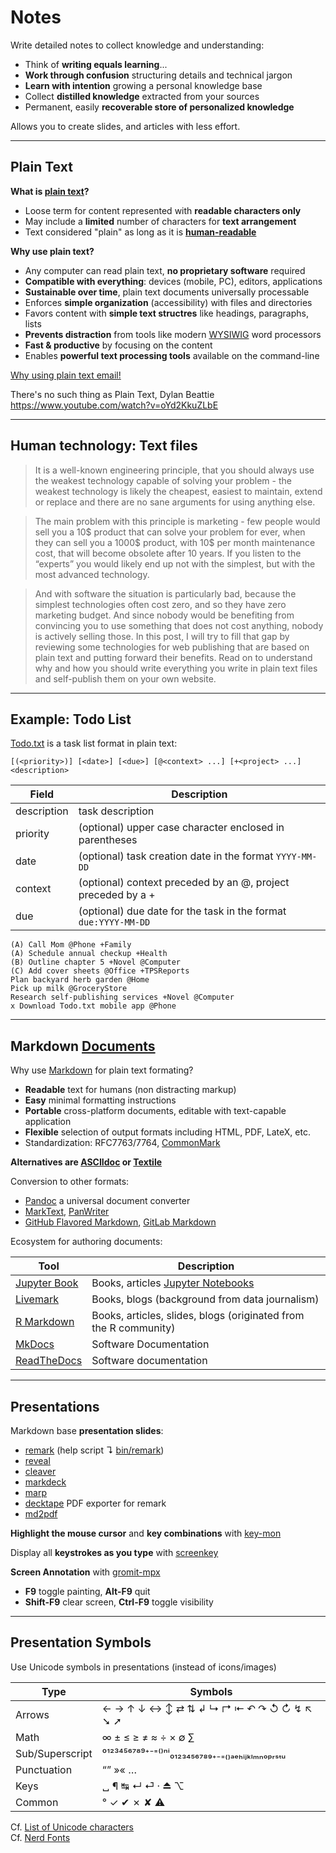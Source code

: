 # Notes

Write detailed notes to collect knowledge and understanding:

* Think of **writing equals learning**...
* **Work through confusion** structuring details and technical jargon
* **Learn with intention** growing a personal knowledge base
* Collect **distilled knowledge** extracted from your sources
* Permanent, easily **recoverable store of personalized knowledge**

Allows you to create slides, and articles with less effort.

---

## Plain Text

**What is [plain text][plx]?**

* Loose term for content represented with **readable characters only**
* May include a **limited** number of characters for **text arrangement**
* Text considered "plain" as long as it is **[human-readable][hr]**

**Why use plain text?**

* Any computer can read plain text, **no proprietary software** required
* **Compatible with everything**: devices (mobile, PC), editors, applications
* **Sustainable over time**, plain text documents universally processable
* Enforces **simple organization** (accessibility) with files and directories
* Favors content with **simple text structres** like headings, paragraphs, lists
* **Prevents distraction** from tools like modern [WYSIWIG][wy] word processors
* **Fast & productive** by focusing on the content
* Enables **powerful text processing tools** available on the command-line

[Why using plain text email!](https://useplaintext.email/)

[plx]: https://en.wikipedia.org/wiki/Plain_text
[hr]: https://en.m.wikipedia.org/wiki/Human-readable_medium
[wy]: https://en.wikipedia.org/wiki/WYSIWYG
[cu]: https://www.gnu.org/software/coreutils/manual/coreutils.html

There's no such thing as Plain Text, Dylan Beattie  
<https://www.youtube.com/watch?v=oYd2KkuZLbE>

---

## Human technology: Text files

> It is a well-known engineering principle, that you should always use the
> weakest technology capable of solving your problem - the weakest technology
> is likely the cheapest, easiest to maintain, extend or replace and there are
> no sane arguments for using anything else.

> The main problem with this principle is marketing - few people would sell you
> a 10$ product that can solve your problem for ever, when they can sell you a
> 1000$ product, with 10$ per month maintenance cost, that will become obsolete
> after 10 years. If you listen to the “experts” you would likely end up not
> with the simplest, but with the most advanced technology.

> And with software the situation is particularly bad, because the simplest
> technologies often cost zero, and so they have zero marketing budget. And
> since nobody would be benefiting from convincing you to use something that
> does not cost anything, nobody is actively selling those. In this post, I
> will try to fill that gap by reviewing some technologies for web publishing
> that are based on plain text and putting forward their benefits. Read on to
> understand why and how you should write everything you write in plain text
> files and self-publish them on your own website.

[aon]: https://boris-marinov.github.io/text/

---

## Example:  Todo List

[Todo.txt][tx] is a task list format in plain text:

```
[(<priority>)] [<date>] [<due>] [@<context> ...] [+<project> ...] <description>
```

Field       | Description
------------|------------------------------
description | task description
priority    | (optional) upper case character enclosed in parentheses
date        | (optional) task creation date in the format `YYYY-MM-DD`
context     | (optional) context preceded by an @, project preceded by a + 
due         | (optional) due date for the task in the format `due:YYYY-MM-DD`

```
(A) Call Mom @Phone +Family
(A) Schedule annual checkup +Health
(B) Outline chapter 5 +Novel @Computer
(C) Add cover sheets @Office +TPSReports
Plan backyard herb garden @Home
Pick up milk @GroceryStore
Research self-publishing services +Novel @Computer
x Download Todo.txt mobile app @Phone
```

[tx]: http://todotxt.org/ 

---

## Markdown [Documents][dc]

Why use [Markdown][md] for plain text formating?

* **Readable** text for humans (non distracting markup)
* **Easy** minimal formatting instructions
* **Portable** cross-platform documents, editable with text-capable application
* **Flexible** selection of output formats including HTML, PDF, LateX, etc.
* Standardization: RFC7763/7764, [CommonMark][cm]

**Alternatives are [ASCIIdoc][ad] or [Textile][tl]**

Conversion to other formats:

- [Pandoc](https://github.com/jgm/pandoc)  a universal document converter
- [MarkText](https://github.com/marktext/marktext), [PanWriter](https://panwriter.com)
- [GitHub Flavored Markdown](https://github.github.com/gfm/),
  [GitLab Markdown](https://docs.gitlab.com/ee/user/markdown.html)

Ecosystem for authoring documents:

Tool                | Description
--------------------|--------------------------------
[Jupyter Book][jp]  | Books, articles [Jupyter Notebooks](https://jupyter.org/)
[Livemark][lm]      | Books, blogs (background from data journalism)
[R Markdown][rm]    | Books, articles, slides, blogs (originated from the R community)
[MkDocs][mk]        | Software Documentation
[ReadTheDocs][rdoc] | Software documentation

[ad]: https://en.m.wikipedia.org/wiki/AsciiDoc
[cm]: https://commonmark.org/
[dc]: https://en.m.wikipedia.org/wiki/Document
[gm]: https://help.github.com/categories/writing-on-github/
[md]: https://en.m.wikipedia.org/wiki/Markdown
[tl]: https://en.m.wikipedia.org/wiki/Textile_(markup_language)
[jp]: https://jupyterbook.org
[lm]: https://livemark.frictionlessdata.io
[mk]: https://github.com/mkdocs/mkdocs
[rm]: https://github.com/rstudio/rmarkdown-book
[rdoc]: https://github.com/rtfd/readthedocs.org

---

## Presentations

Markdown base **presentation slides**:

- [remark](https://github.com/gnab/remark) (help script ↴ [bin/remark](../bin/remark))
- [reveal](https://github.com/hakimel/reveal.js)
- [cleaver](https://github.com/jdan/cleaver)
- [markdeck](https://github.com/arnehilmann/markdeck)
- [marp](https://github.com/yhatt/marp/)
- [decktape](https://github.com/astefanutti/decktape) PDF exporter for remark
- [md2pdf](https://md2pdf.netlify.com/)

**Highlight the mouse cursor** and **key combinations** with [key-mon](https://github.com/scottkirkwood/key-mon)

Display all **keystrokes as you type** with [screenkey](https://github.com/wavexx/screenkey)

**Screen Annotation** with [gromit-mpx](https://github.com/bk138/gromit-mpx)

* **F9** toggle painting, **Alt-F9** quit
* **Shift-F9** clear screen, **Ctrl-F9** toggle visibility

---

## Presentation Symbols

Use Unicode symbols in presentations (instead of icons/images)

Type           | Symbols
---------------|---------------------------------------
Arrows         | ← → ↑ ↓ ↔ ↕ ⇄ ⇅ ↲ ↳ ↱ ⇤ ↶ ↷ ↺ ↻ ↯ ↖ ➘ ➚ 
Math           | ∞ ± ≤ ≥ ≠ ≈ ÷ × ∅ ∑ 
Sub/Superscript| ⁰¹²³⁴⁵⁶⁷⁸⁹⁺⁻⁼⁽⁾ⁿⁱ₀₁₂₃₄₅₆₇₈₉₊₋₌₍₎ₐₑₕᵢⱼₖₗₘₙₒₚᵣₛₜᵤ
Punctuation    | “” »« …
Keys           | ␣ ¶ ↹ ↵ ⏎ · ⏏ ⌥
Common         | ° ✓ ✔ ✗ ✘ ⚠

Cf. [List of Unicode characters](https://en.wikipedia.org/wiki/List_of_Unicode_characters)  
Cf. [Nerd Fonts](https://nerdfonts.com)



[5]: https://en.wikipedia.org/wiki/Cascading_Style_Sheets
[10]: ../source_me.sh
